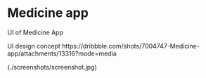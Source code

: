 # Medicine app

<p> UI of Medicine App
<p> UI design concept https://dribbble.com/shots/7004747-Medicine-app/attachments/13316?mode=media

(./screenshots/screenshot.jpg)
